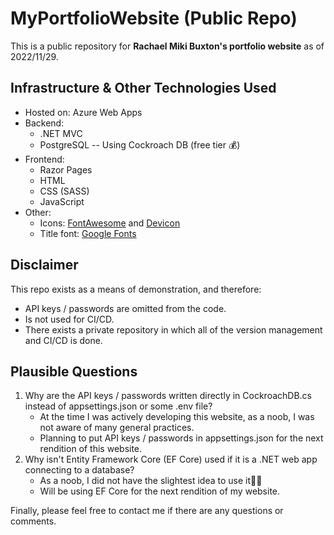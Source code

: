 # MyPortfolioWebsite (Public Repo)

This is a public repository for **Rachael Miki Buxton's portfolio website** as of 2022/11/29.

## Infrastructure & Other Technologies Used
- Hosted on: Azure Web Apps
- Backend:
  - .NET MVC
  - PostgreSQL -- Using Cockroach DB (free tier 💰)
- Frontend:
  - Razor Pages
  - HTML
  - CSS (SASS)
  - JavaScript
- Other:
  - Icons: [FontAwesome]([https://](https://fontawesome.com/)) and [Devicon](https://devicon.dev/)
  - Title font: [Google Fonts](https://fonts.google.com/about)

## Disclaimer
This repo exists as a means of demonstration, and therefore:
- API keys / passwords are omitted from the code.
- Is not used for CI/CD.
- There exists a private repository in which all of the version management and CI/CD is done.

## Plausible Questions
1. Why are the API keys / passwords written directly in CockroachDB.cs instead of appsettings.json or some .env file?
   - At the time I was actively developing this website, as a noob, I was not aware of many general practices.
   - Planning to put API keys / passwords in appsettings.json for the next rendition of this website.
2. Why isn't Entity Framework Core (EF Core) used if it is a .NET web app connecting to a database?
   - As a noob, I did not have the slightest idea to use it🤦‍♀️
   - Will be using EF Core for the next rendition of my website.

Finally, please feel free to contact me if there are any questions or comments.
